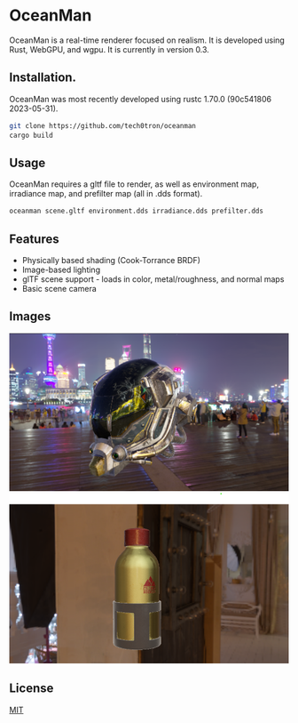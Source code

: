 # OceanMan

OceanMan is a real-time renderer focused on realism. It is developed using Rust, WebGPU, and wgpu. It is currently in version 0.3.

## Installation.

OceanMan was most recently developed using rustc 1.70.0 (90c541806 2023-05-31).

```bash
git clone https://github.com/tech0tron/oceanman
cargo build
```

## Usage

OceanMan requires a gltf file to render, as well as environment map, irradiance map, and prefilter map (all in .dds format). 
```bash
oceanman scene.gltf environment.dds irradiance.dds prefilter.dds
```

## Features

* Physically based shading (Cook-Torrance BRDF)
* Image-based lighting
* glTF scene support - loads in color, metal/roughness, and normal maps
* Basic scene camera

## Images
![Damaged helmet](screenshots/one.png)
![Water bottle](screenshots/two.png)

## License

[MIT](https://choosealicense.com/licenses/mit/)